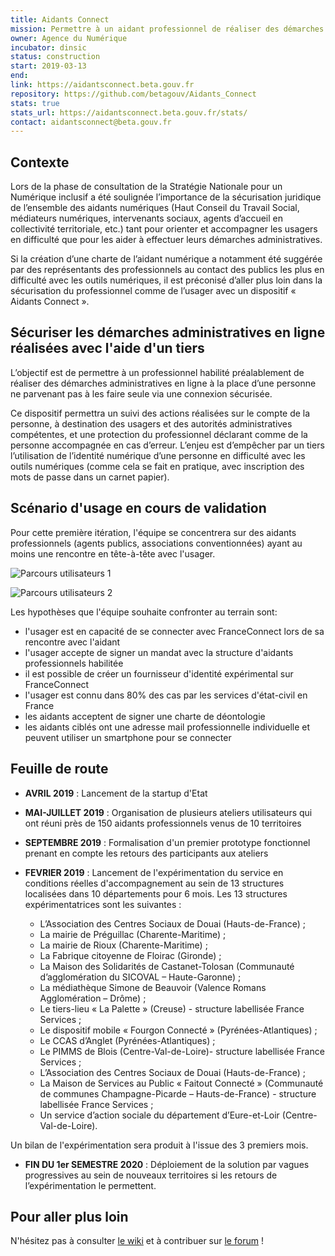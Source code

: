 ```yaml
---
title: Aidants Connect
mission: Permettre à un aidant professionnel de réaliser des démarches administratives en ligne à la place d’une personne ne parvenant pas à les faire seule.
owner: Agence du Numérique
incubator: dinsic
status: construction
start: 2019-03-13
end:
link: https://aidantsconnect.beta.gouv.fr
repository: https://github.com/betagouv/Aidants_Connect
stats: true
stats_url: https://aidantsconnect.beta.gouv.fr/stats/
contact: aidantsconnect@beta.gouv.fr
---
```


## Contexte

Lors de la phase de consultation de la Stratégie Nationale pour un Numérique inclusif a été soulignée l’importance de la sécurisation juridique de l’ensemble des aidants numériques (Haut Conseil du Travail Social, médiateurs numériques, intervenants sociaux, agents d’accueil en collectivité territoriale, etc.) tant pour orienter et accompagner les usagers en difficulté que pour les aider à effectuer leurs démarches administratives.

Si la création d’une charte de l’aidant numérique a notamment été suggérée par des représentants des professionnels au contact des publics les plus en difficulté avec les outils numériques, il est préconisé d’aller plus loin dans la sécurisation du professionnel comme de l’usager avec un dispositif « Aidants Connect ».

## Sécuriser les démarches administratives en ligne réalisées avec l'aide d'un tiers

L’objectif est de permettre à un professionnel habilité préalablement de réaliser des démarches administratives en ligne à la place d’une personne ne parvenant pas à les faire seule via une connexion sécurisée.

Ce dispositif permettra un suivi des actions réalisées sur le compte de la personne, à destination des usagers et des autorités administratives compétentes, et une protection du professionnel déclarant comme de la personne accompagnée en cas d’erreur. L’enjeu est d’empêcher par un tiers l’utilisation de l’identité numérique d’une personne en difficulté avec les outils numériques (comme cela se fait en pratique, avec inscription des mots de passe dans un carnet papier).

## Scénario d'usage en cours de validation

Pour cette première itération, l'équipe se concentrera sur des aidants professionnels (agents publics, associations conventionnées) ayant au moins une rencontre en tête-à-tête avec l'usager.

![Parcours utilisateurs 1](/img/startups/aidantsconnect/parcoursaidantsconnect1.jpeg)

![Parcours utilisateurs 2](/img/startups/aidantsconnect/parcoursaidantsconnect2.jpeg)

Les hypothèses que l'équipe souhaite confronter au terrain sont:
- l'usager est en capacité de se connecter avec FranceConnect lors de sa rencontre avec l'aidant
- l'usager accepte de signer un mandat avec la structure d'aidants professionnels habilitée
- il est possible de créer un fournisseur d'identité expérimental sur FranceConnect
- l'usager est connu dans 80% des cas par les services d'état-civil en France
- les aidants acceptent de signer une charte de déontologie
- les aidants ciblés ont une adresse mail professionnelle individuelle et peuvent utiliser un smartphone pour se connecter

## Feuille de route

- **AVRIL 2019** : Lancement de la startup d'Etat
- **MAI-JUILLET 2019** : Organisation de plusieurs ateliers utilisateurs qui ont réuni près de 150 aidants professionnels venus de 10 territoires
- **SEPTEMBRE 2019** : Formalisation d'un premier prototype fonctionnel prenant en compte les retours des participants aux ateliers
- **FEVRIER 2019** : Lancement de l'expérimentation du service en conditions réelles d'accompagnement au sein de 13 structures localisées dans 10 départements pour 6 mois. Les 13 structures expérimentatrices sont les suivantes :
 
    - L’Association des Centres Sociaux de Douai (Hauts-de-France) ;
    - La mairie de Préguillac (Charente-Maritime) ;
    - La mairie de Rioux (Charente-Maritime) ;
    - La Fabrique citoyenne de Floirac (Gironde) ; 
    - La Maison des Solidarités de Castanet-Tolosan (Communauté d’agglomération du SICOVAL – Haute-Garonne) ;
    - La médiathèque Simone de Beauvoir (Valence Romans Agglomération – Drôme) ;
    - Le tiers-lieu « La Palette » (Creuse) - structure labellisée France Services  ;
    - Le dispositif mobile « Fourgon Connecté » (Pyrénées-Atlantiques) ;
    - Le CCAS d’Anglet (Pyrénées-Atlantiques) ;
    - Le PIMMS de Blois (Centre-Val-de-Loire)-  structure labellisée France Services  ;
    - L’Association des Centres Sociaux de Douai (Hauts-de-France) ;
    - La Maison de Services au Public « Faitout Connecté » (Communauté de communes Champagne-Picarde – Hauts-de-France) - structure labellisée France Services ;
    - Un service d’action sociale du département d’Eure-et-Loir (Centre-Val-de-Loire).

Un bilan de l'expérimentation sera produit à l'issue des 3 premiers mois.

- **FIN DU 1er SEMESTRE 2020** : Déploiement de la solution par vagues progressives au sein de nouveaux territoires si les retours de l’expérimentation le permettent.


## Pour aller plus loin

N'hésitez pas à consulter [le wiki](https://github.com/betagouv/Aidants_Connect/wiki) et à contribuer sur [le forum](https://forum.societenumerique.gouv.fr/category/8/aidants-connect) !
